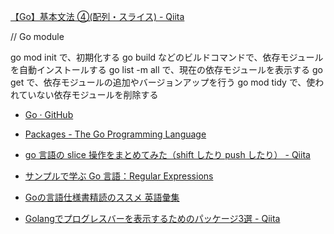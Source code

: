 [【Go】基本文法 ④(配列・スライス) - Qiita](https://qiita.com/k-penguin-sato/items/daad9986d6c42bdcde90)

// Go module

go mod init で、初期化する
go build などのビルドコマンドで、依存モジュールを自動インストールする
go list -m all で、現在の依存モジュールを表示する
go get で、依存モジュールの追加やバージョンアップを行う
go mod tidy で、使われていない依存モジュールを削除する

- [Go · GitHub](https://github.com/golang/)
- [Packages - The Go Programming Language](https://golang.org/pkg/)

- [go 言語の slice 操作をまとめてみた（shift したり push したり） - Qiita](https://qiita.com/egnr-in-5matroom/items/282aa2fd117aab9469bd)

- [サンプルで学ぶ Go 言語：Regular Expressions](https://www.spinute.org/go-by-example/regular-expressions.html)
- [Goの言語仕様書精読のススメ 英語彙集](https://zenn.dev/hsaki/articles/gospecdictionary)
- [Golangでプログレスバーを表示するためのパッケージ3選 - Qiita](https://qiita.com/Akazawa_Naoki/items/a63193e3ac4c8cd4f19a)
